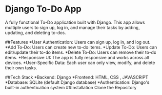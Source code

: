 # Django To-Do App

A fully functional To-Do application built with Django. This app allows multiple users to sign up, log in, and manage their tasks by adding, updating, and deleting to-dos. 

##Features
*User Authentication: Users can sign up, log in, and log out.
*Add To-Do: Users can create new to-do items.
*Update To-Do: Users can edit/update their to-do items.
*Delete To-Do: Users can remove their to-do items.
*Responsive UI: The app is fully responsive and works across all devices.
*User-Specific Data: Each user can only view, modify, and delete their own tasks.

##Tech Stack
*Backend: Django
*Frontend: HTML, CSS , JAVASCRIPT
*Database: SQLite (default Django database)
*Authentication: Django's built-in authentication system
##Installation
Clone the Repository

